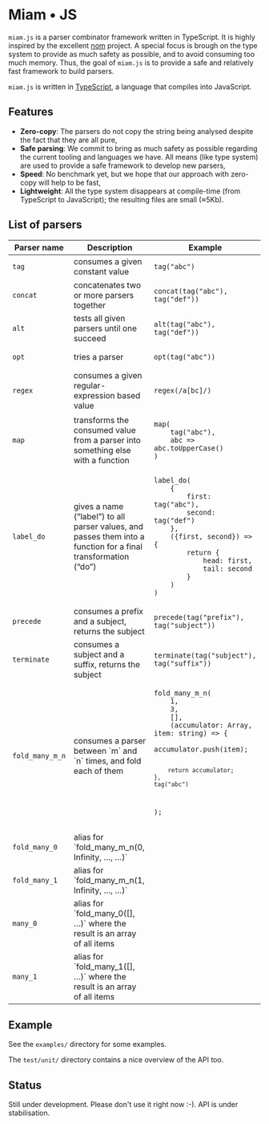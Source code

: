 # Miam • JS

`miam.js` is a parser combinator framework written in TypeScript. It
is highly inspired by the
excellent [nom](https://github.com/Geal/nom/) project. A special focus
is brough on the type system to provide as much safety as possible,
and to avoid consuming too much memory. Thus, the goal of `miam.js` is
to provide a safe and relatively fast framework to build parsers.

`miam.js` is written in [TypeScript](https://www.typescriptlang.org/), a language that compiles into JavaScript.

## Features

  * **Zero-copy**: The parsers do not copy the string being analysed
    despite the fact that they are all pure,
  * **Safe parsing**: We commit to bring as much safety as possible
    regarding the current tooling and languages we have. All means (like
    type system) are used to provide a safe framework to develop new
    parsers,
  * **Speed**: No benchmark yet, but we hope that our approach with
    zero-copy will help to be fast,
  * **Lightweight**: All the type system disappears at compile-time
    (from TypeScript to JavaScript); the resulting files are small
    (≈5Kb).
  
## List of parsers

<table>
  <thead>
    <tr>
      <th>Parser name</th>
      <th>Description</th>
      <th>Example</th>
    </tr>
  </thead>
  <tbody>
   <tr>
     <td><code>tag</code></td>
     <td>consumes a given constant value</td>
     <td>
       <pre><code class="language-js">tag("abc")</code></pre>
     </td>
   </tr>
   <tr>
     <td><code>concat</code></td>
     <td>concatenates two or more parsers together</td>
     <td>
       <pre><code class="language-js">concat(tag("abc"), tag("def"))</code></pre>
     </td>
   </tr>
   <tr>
     <td><code>alt</code></td>
     <td>tests all given parsers until one succeed</td>
     <td>
       <pre><code class="language-js">alt(tag("abc"), tag("def"))</code></pre>
     </td>
   </tr>
   <tr>
     <td><code>opt</code></td>
     <td>tries a parser</td>
     <td>
       <pre><code class="language-js">opt(tag("abc"))</code></pre>
     </td>
   </tr>
   <tr>
     <td><code>regex</code></td>
     <td>consumes a given regular-expression based value</td>
     <td>
       <pre><code class="language-js">regex(/a[bc]/)</code></pre>
     </td>
   </tr>
   <tr>
     <td><code>map</code></td>
     <td>transforms the consumed value from a parser into something else with a function</td>
     <td>
       <pre><code class="language-js">map(
    tag("abc"),
    abc => abc.toUpperCase()
)</code></pre>
     </td>
   </tr>
   <tr>
     <td><code>label_do</code></td>
     <td>gives a name (“label”) to all parser values, and passes them into a function for a final transformation (“do”)</td>
     <td>
       <pre><code class="language-js">label_do(
    {
        first: tag("abc"),
        second: tag("def")
    },
    ({first, second}) => {
        return {
            head: first,
            tail: second
        }
    )
)</code></pre>
     </td>
   </tr>
   <tr>
     <td><code>precede</code></td>
     <td>consumes a prefix and a subject, returns the subject</td>
     <td>
       <pre><code class="language-js">precede(tag("prefix"), tag("subject"))</code></pre>
     </td>
   </tr>
   <tr>
     <td><code>terminate</code></td>
     <td>consumes a subject and a suffix, returns the subject</td>
     <td>
       <pre><code class="language-js">terminate(tag("subject"), tag("suffix"))</code></pre>
     </td>
   </tr>
   <tr>
     <td><code>fold_many_m_n</code></td>
     <td>consumes a parser between `m` and `n` times, and fold each of them</td>
     <td>
       <pre><code class="language-js">fold_many_m_n(
    1,
    3,
    [],
    (accumulator: Array<string>, item: string) => {
        accumulator.push(item);

        return accumulator;
    },
    tag("abc")
);</code></pre>
     </td>
   </tr>
   <tr>
     <td><code>fold_many_0</code></td>
     <td>alias for `fold_many_m_n(0, Infinity, …, …)`</td>
     <td></td>
   </tr>
   <tr>
     <td><code>fold_many_1</code></td>
     <td>alias for `fold_many_m_n(1, Infinity, …, …)`</td>
     <td></td>
   </tr>
   <tr>
     <td><code>many_0</code></td>
     <td>alias for `fold_many_0([], …)` where the result is an array of all items</td>
     <td></td>
   </tr>
   <tr>
     <td><code>many_1</code></td>
     <td>alias for `fold_many_1([], …)` where the result is an array of all items</td>
     <td></td>
   </tr>
  </tbody>
</table>

## Example

See the `examples/` directory for some examples.

The `test/unit/` directory contains a nice overview of the API too.

## Status

Still under development. Please don't use it right now :-). API is under stabilisation.

